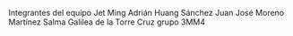 Integrantes del equipo
Jet Ming Adrián Huang Sánchez
Juan José Moreno Martínez
Salma Galilea de la Torre Cruz
grupo 3MM4
